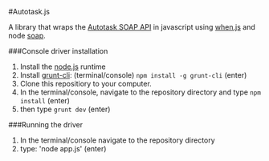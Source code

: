 #Autotask.js

A library that wraps the [Autotask SOAP API](https://www.autotask.net/help/content/Userguides/T_WebServicesAPIv1_5.pdf) in javascript using [when.js](https://github.com/cujojs/when) and node [soap](https://www.npmjs.org/package/soap). 

###Console driver installation

1. Install the [node.js](http://nodejs.org/) runtime
1. Install [grunt-cli](http://gruntjs.com/getting-started): (terminal/console) `npm install -g grunt-cli` (enter)
1. Clone this repositiory to your computer. 
1. In the terminal/console, navigate to the repository directory and type `npm install` (enter)
1. then type `grunt dev` (enter)

###Running the driver

1. In the terminal/console navigate to the repository directory 
1. type: 'node app.js' (enter)
